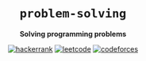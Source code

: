 <div align="center">
  <h1><code>problem-solving</code></h1>

  <strong>Solving programming problems</strong>
  
  [![hackerrank](https://img.shields.io/badge/hackerrank-neon)](https://hackerrank.com/profile/unobatbayar)
  [![leetcode](https://img.shields.io/badge/leetcode-yellow)](https://leetcode.com/u/unobatbayar)
  [![codeforces](https://img.shields.io/badge/codeforces-blue)](https://codeforces.com/profile/unobatbayar)

</div>


